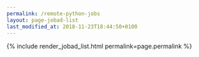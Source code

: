 ```yaml
---
permalink: /remote-python-jobs
layout: page-jobad-list
last_modified_at: 2018-11-23T18:44:50+0100
---
```

{% include render_jobad_list.html permalink=page.permalink %}
